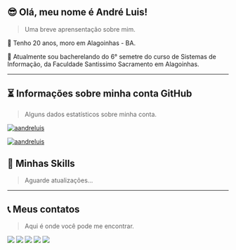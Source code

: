 ## 😎 Olá, meu nome é <strong>André Luis!</strong>

> Uma breve aprensentação sobre mim.

🔭 Tenho 20 anos, moro em Alagoinhas - BA.

🔭 Atualmente sou bacherelando do 6° semetre do curso de Sistemas de Informação, da Faculdade Santissimo Sacramento em Alagoinhas.

----

## ⏳ Informações sobre minha conta GitHub

> Alguns dados estatísticos sobre minha conta.

[![aandreluis](https://github-readme-stats.vercel.app/api?username=aandreluis&theme=dracula&show_icons=true)](https://github.com/aandreluis/) 

[![aandreluis](https://github-readme-stats.vercel.app/api/top-langs/?username=aandreluis&hide=html&layout=compact&theme=dracula)](https://github.com/aandreluis/)

## 🚀 Minhas Skills

> Aguarde atualizações...

----

## 📞 Meus contatos

> Aqui é onde você pode me encontrar.

[<img src="https://img.shields.io/badge/WhatsApp-25D366?style=for-the-badge&logo=whatsapp&logoColor=white"/>](https://api.whatsapp.com/send?phone=5575983168783&text=Ol%C3%A1%2C%20te%20encontrei%20no%20GitHub!)
[<img src="https://img.shields.io/badge/Telegram-2CA5E0?style=for-the-badge&logo=telegram&logoColor=white"/>](https://t.me/aandreluis)
[<img src="https://img.shields.io/badge/Instagram-E4405F?style=for-the-badge&logo=instagram&logoColor=white"/>](https://www.instagram.com/_andr3luis/)
[<img src="https://img.shields.io/badge/LinkedIn-0077B5?style=for-the-badge&logo=linkedin&logoColor=white"/>](https://www.linkedin.com/in/aandreluis/)
[<img src="https://img.shields.io/badge/GitHub-100000?style=for-the-badge&logo=github&logoColor=white"/>](https://github.com/aandreluis)

